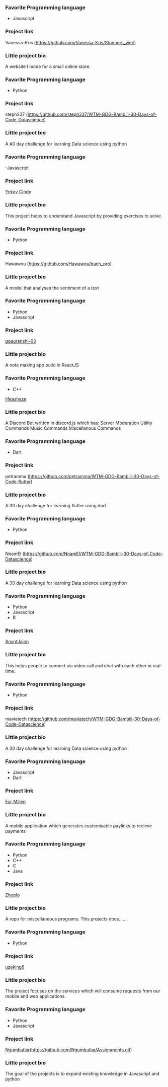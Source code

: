 ### Favorite Programming language

- Javascript

### Project link

Vanessa-Kris (https://github.com/Vanessa-Kris/Stunners_web)

### Little project bio

A website I made for a small online store.

### Favorite Programming language

- Python

### Project link

steph237 (https://github.com/steph237/WTM-GDG-Bambili-30-Days-of-Code-Datascience)

### Little project bio

A #0 day challenge for learning Data science using python



### Favorite Programming language
-Javascript

### Project link
[Yekov Cindy](https://github.com/tcyekov/50-coding-challenges)

### Little project bio
This project helps to understand Javascript by providing exercises to solve.


### Favorite Programming language

- Python

### Project link

Hawawou (https://github.com/Hawawou/bach_pro)

### Little project bio

A model that analyses the sentiment of a text

### Favorite Programming language

- Python
- Javascript

### Project link

[ggauranshi-03](https://github.com/ggauranshi-03/Keeper_Note_making)

### Little project bio

A note making app build in ReactJS



### Favorite Programming language
- C++

[lifeashaze](https://github.com/lifeashaze/Hazikeen)

### Little project bio

A Discord Bot written in discord.js which has:
Server Moderation
Utility Commands
Music Commands
Miscellanous Commands

### Favorite Programming language

- Dart

### Project link

petramma (https://github.com/petramma/WTM-GDG-Bambili-30-Days-of-Code-flutter)

### Little project bio

A 30 day challenge for learning flutter using dart


### Favorite Programming language

- Python

### Project link

NnamEl (https://github.com/NnamEl/WTM-GDG-Bambili-30-Days-of-Code-Datascience)

### Little project bio

A 30 day challenge for learning Data science using python


### Favorite Programming language

  - Python
  - Javascript
  - R

  ### Project link

  [AnantJainn](https://github.com/AnantJainn/Zoom-Clone.git)

  ### Little project bio

  This helps people to connect via video call and chat with each other in real-time.
  


 ### Favorite Programming language

- Python

### Project link

maviatech (https://github.com/maviatech/WTM-GDG-Bambili-30-Days-of-Code-Datascience)

### Little project bio

A 30 day challenge for learning Data science using python

  

### Favorite Programming language

- Javascript
- Dart

### Project link

[Ear Millen](https://github.com/akwe-afriitech/momo-universe.)

### Little project bio

A mobile application which generates customisable paylinks to recieve payments






### Favorite Programming language

- Python
- C++
- C
- Java

### Project link

[Zhoplo](https://github.com/zhoplo-0/Poindexters)

### Little project bio

A repo for miscellaneous programs.
This projects does......

### Favorite Programming language

- Python

### Project link

[uzeking6](https://github.com/istudybucket/istudybucket-backend)

### Little project bio

The project focuses on the services which will consume requests from our mobile and web applications.


### Favorite Programming language

- Python
- Javascript

### Project link

[Ngumbutlar](https://github.com/Ngumbutlar/Simple-Calculator.git)(https://github.com/Ngumbutlar/Assignments.git)

### Little project bio

The goal of the projects is to expand existing knowledge in Javascript  and python
